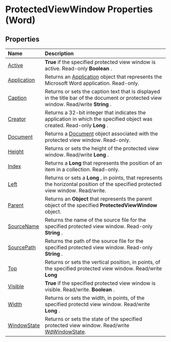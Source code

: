 
# ProtectedViewWindow Properties (Word)

## Properties



|**Name**|**Description**|
|:-----|:-----|
|[Active](8c301a06-aaca-4ecf-cf08-563b45810028.md)| **True** if the specified protected view window is active. Read-only **Boolean** .|
|[Application](9043ea49-8df6-2a62-1277-f0e220b0bd02.md)|Returns an [Application](d1cf6f8f-4e88-bf01-93b4-90a83f79cb44.md) object that represents the Microsoft Word application. Read-only.|
|[Caption](ec8d2b22-34b6-2685-6ab5-74eb48b1dfb0.md)|Returns or sets the caption text that is displayed in the title bar of the document or protected view window. Read/write  **String** .|
|[Creator](575c64a3-e12d-1e56-5ac9-8f09c7e8aa66.md)|Returns a 32-bit integer that indicates the application in which the specified object was created. Read-only  **Long** .|
|[Document](a4a3e32e-a697-9d9a-f4ea-a07daa1ea238.md)|Returns a [Document](8d83487a-2345-a036-a916-971c9db5b7fb.md) object associated with the protected view window. Read-only.|
|[Height](c3b423c9-25d4-3fc9-06b5-a7f8b88650d7.md)|Returns or sets the height of the protected view window. Read/write  **Long** .|
|[Index](cc31eca5-3617-1117-4dac-da1e5d0fcd9b.md)|Returns a  **Long** that represents the position of an item in a collection. Read-only.|
|[Left](55ca42b8-bed4-3b7e-fd0b-66dc2ea936c3.md)|Returns or sets a  **Long** , in points, that represents the horizontal position of the specified protected view window. Read/write.|
|[Parent](5e57c2c5-ce09-6b44-16e5-69dec1d0693a.md)|Returns an  **Object** that represents the parent object of the specified **ProtectedViewWindow** object.|
|[SourceName](744639ae-dd9f-cf85-f15f-f2c753fc9d9d.md)|Returns the name of the source file for the specified protected view window. Read-only  **String** .|
|[SourcePath](05b4e601-894a-de8f-1119-565183b244b7.md)|Returns the path of the source file for the specified protected view window. Read-only  **String** .|
|[Top](3acaef1b-11a8-9f22-3841-049ae9e2ecd3.md)|Returns or sets the vertical position, in points, of the specified protected view window. Read/write  **Long**|
|[Visible](448b9b54-703d-8909-858f-dbf1855efa4b.md)| **True** if the specified protected view window is visible. Read/write. **Boolean** .|
|[Width](607ec503-2096-4b4a-fce5-9979bea6c847.md)|Returns or sets the width, in points, of the specified protectd view window. Read/write  **Long** .|
|[WindowState](858036ac-b0f2-f312-81f2-d02ace00b2fb.md)|Returns or sets the state of the specified protected view window. Read/write [WdWindowState](adcb01a7-a4d7-aba3-9662-262894e866f1.md).|
